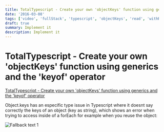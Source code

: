 ```yaml
---
title: TotalTypescript - Create your own 'objectKeys' function using generics and the 'keyof' operator
date: '2016-03-08'
tags: ['video', 'fullStack', 'typescript', 'objectKeys', 'read', 'withResume']
draft: true
summary: Implement it
description: Implement it
---
```


# TotalTypescript - Create your own 'objectKeys' function using generics and the 'keyof' operator


[TotalTypescript - Create your own 'objectKeys' function using generics and the 'keyof' operator](https://www.totaltypescript.com/tips/create-your-own-objectkeys-function-using-generics-and-the-keyof-operator)


Object.keys has an especific type issue in Typescript where it doesnt say correctly the keys of an object (key as string), which shows an error when trying to access inside of a forEach for example when you reuse the object:

![Fallback text 1](/static/assets/pasted-image-20221011205846.png)


